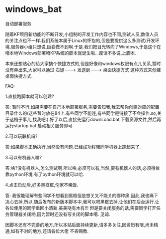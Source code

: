 # windows_bat
自动部署服务


随着KP项目新功能的不断开发,小组制的开发工作内容也不同,测试人员,数值人员的关注点也不一样.我们系统本属于Linux的怀抱的,但是要提供这么多测试/开发环境,服务器小组只想说,臣妾做不到啊.于是.我们把目光转向了Windows,于是这个在咱本地Windows部署咱KP系统的脚本就诞生啦...废话不多说,上脚本.

本来还想贴心的给大家搞个快捷方式的,但是好像和windows权限有点儿关系,暂时没有弄出来,大家可以通过 右键---> 发送到---> 桌面快捷方式 这种方式来创建桌面快捷方式.

FAQ:

1.直接跑脚本就可以创建?

答: 暂时不行,如果需要在自己本地部署服务,需要告知我,我去帮你创建对应的配置目录什么的(这些暂时放在84上.有些同学不能连,有些同学是链接了不会操作.so,关于这档子事儿,找我吧.).好了以后,直接先运行downLoad.bat,下载资源文件,然后再运行startup.bat 启动相关服务即可.


2.可以玩联机吗?

答:如果脚本正确执行,当然没有问题.已经成功程曦同学机器上跑起来了.


3.可以有机器人嘛?

答:啥?没有机器人,怎么测试啊.所以咯,必须可以有,当然,要有机器人的话,必须得依靠python环境.有了python环境就可以哈.


4.点击启动后,好多黑框框,伦家不稀饭.

答: 我很能理解有些同学不想看到黑框但是想关又不能关的哪种痛,因此,我也痛下决心去掉,所以,随后发布的新版本脚本中,我可以吧黑框去掉,让他们在后台运行.让各位使用的同学重回小清新.美美哒有木有!!! 但是要关闭服务的话,需要同学打开任务管理器关闭哟,因为暂时还没有写关闭的脚本噶. 见谅.


因脚本还有不完善的地方,所以本贴后面持续更新,请多多关注,因资历有限,尚未精通,如有不对的地方,还请各位大佬 不吝赐教.